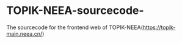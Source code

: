 # TOPIK-NEEA-sourcecode-
The sourcecode for the frontend web of TOPIK-NEEA(https://topik-main.neea.cn/)
